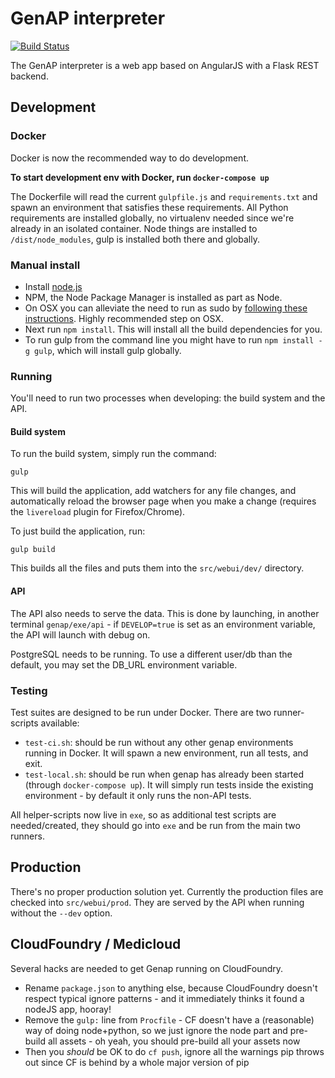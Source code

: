 
# GenAP interpreter

[![Build Status](http://188.166.24.68:4567/buildStatus/icon?job=genap)](http://188.166.24.68:4567/job/genap/)

The GenAP interpreter is a web app based on AngularJS with a Flask REST backend.

## Development

### Docker

Docker is now the recommended way to do development.

**To start development env with Docker, run `docker-compose up`**

The Dockerfile will read the current `gulpfile.js` and `requirements.txt` and spawn an environment that satisfies these requirements. All Python requirements are installed globally, no virtualenv needed since we're already in an isolated container. Node things are installed to `/dist/node_modules`, gulp is installed both there and globally.


### Manual install

 - Install [node.js](https://nodejs.org/download/)
 - NPM, the Node Package Manager is installed as part as Node.
 - On OSX you can alleviate the need to run as sudo by [following these instructions](https://github.com/sindresorhus/guides/blob/master/npm-global-without-sudo.md). Highly recommended step on OSX.
 - Next run `npm install`. This will install all the build dependencies for you.
 - To run gulp from the command line you might have to run `npm install -g gulp`, which will install gulp globally.

### Running

You'll need to run two processes when developing: the build system and the API.

#### Build system

To run the build system, simply run the command:
```
gulp
```

This will build the application, add watchers for any file changes, and automatically reload the browser page when you make a change (requires the `livereload` plugin for Firefox/Chrome).

To just build the application, run:
```
gulp build
```

This builds all the files and puts them into the `src/webui/dev/` directory.

#### API

The API also needs to serve the data.
This is done by launching, in another terminal `genap/exe/api` - if `DEVELOP=true` is set as an environment variable, the API will launch with debug on.

PostgreSQL needs to be running. To use a different user/db than the default, you may set the DB_URL environment variable.

### Testing

Test suites are designed to be run under Docker. There are two runner-scripts available:

- `test-ci.sh`: should be run without any other genap environments running in Docker. It will spawn a new environment, run all tests, and exit.
- `test-local.sh`: should be run when genap has already been started (through `docker-compose up`). It will simply run tests inside the existing environment - by default it only runs the non-API tests.

All helper-scripts now live in `exe`, so as additional test scripts are needed/created, they should go into `exe` and be run from the main two runners.

## Production

There's no proper production solution yet. Currently the production files are checked into `src/webui/prod`. They are served by the API when running without the `--dev` option.

## CloudFoundry / Medicloud

Several hacks are needed to get Genap running on CloudFoundry.

- Rename `package.json` to anything else, because CloudFoundry doesn't respect typical ignore patterns - and it immediately thinks it found a nodeJS app, hooray!
- Remove the `gulp:` line from `Procfile` - CF doesn't have a (reasonable) way of doing node+python, so we just ignore the node part and pre-build all assets - oh yeah, you should pre-build all your assets now
- Then you *should* be OK to do `cf push`, ignore all the warnings pip throws out since CF is behind by a whole major version of pip
